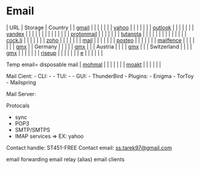 Email
===


| URL                              | Storage | Country |
| [gmail](gmail.com)               |  |  |  |  |  |
| [yahoo](yahoo.com)               |  |  |  |  |  |
| [outlook](outlook.com)           |  |  |  |  |  |
| [yandex](yandex.com)             |  |  |  |  |  |
|                                  |  |  |  |  |  |
| [protonmail](protonmail.com)     |  |  |  |  |  |
| [tutanota](tutanota.com)         |  |  |  |  |  |
|                                  |  |  |  |  |  |
| [cock.li](cock.li)               |  |  |  |  |  |
| [zoho](zoho.com)                 |  |  |  |  |  |
| [mail](mail.ru)                  |  |  |  |  |  |
| [posteo](posteo.de)              |  |  |  |  |  |
| [mailfence](mailfence.com)       |  |  |  |  |  |
| [gmx](gmx.net)                   |  | Germany |  |  |  |
| [gmx](gmx.at)                    |  |  | Austria |  |  |
| [gmx](gmx.ch)                    |  |  | Switzerland |  |  |
| [gmx](gmx.com)                   |  |  |  |  |  |
| [riseup](riseup)                 |  |  |  |  |  |
| [e](e.email)                     |  |  |  |  |  |


Temp email= disposable mail
| [mohmal](mohmal.com) |  |  |  |  |  |
| [moakt](moakt.com) |  |  |  |  |  |


Mail Cient:
    - CLI:
        - 
    - TUI:
        - 
    - GUI:
        - ThunderBird
            - Plugins:
                - Enigma
                - TorToy
        - Mailspring



Mail Server:

Protocals
- sync
- POP3
- SMTP/SMTPS
- IMAP services => EX: yahoo


Contact handle: ST451-FREE
Contact email: ss.tarek97@gmail.com



email forwarding
email relay (alias)
email clients